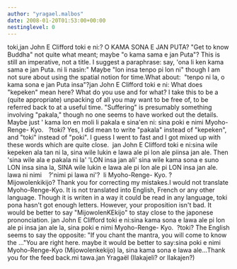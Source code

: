 ```yaml
---
author: "yragael.malbos"
date: 2008-01-20T01:53:00+00:00
nestinglevel: 0
---
```

toki,jan John E Clifford toki e ni:? O KAMA SONA E JAN PUTA? "Get to know Buddha" not quite what meant; maybe "o kama sama e jan Puta"? This is still an imperative, not a title. I suggest a paraphrase: say, 'ona li ken kama sama e jan Puta. ni li nasin:" Maybe "lon insa tenpo pi lon ni" though I am not sure about using the spatial notion for time.What about:  "tenpo ni la, o kama sona e jan Puta insa"?jan John E Clifford toki e ni: What does "kepeken" mean here? What do you use and for what? I take this to be a (quite appropriate) unpacking of all you may want to be free of, to be referred back to at a useful time. "Suffering" is presumably something involving "pakala," though no one seems to have worked out the details. Maybe just ' kama lon en moli li pakala e sina'en ni: sina poki e nimi Myoho-Renge- Kyo.   ?toki? Yes, I did mean to write "pakala" instead of "kepeken", and "toki" instead of "poki". I guess I went to fast and I got mixed up with these words which are quite close.  jan John E Clifford toki e ni:sina wile kepeken ala tan ni la, sina wile lukin e lawa ale pi lon ale piinsa jan ale. Then 'sina wile ala e pakala ni la' 'LON insa jan ali' sina wile kama sona e suno LON insa sina la, SINA wile lukin e lawa ale pi lon ale pi LON insa jan ale. lawa ni nimi    ?'nimi pi lawa ni'?  li Myoho-Renge- Kyo. ?Mijowolenkikijo? Thank you for correcting my mistakes.I would not translate Myoho-Renge-Kyo. It is not translated into English, French or any other language. Though it is writen in a way it could be read in any language, toki pona hasn't got enough letters. However, your proposition isn't bad. It would be better to say "MijowolenKEkijo" to stay close to the japonese prononciation. jan John E Clifford toki e ni:sina kama sona e lawa ale pi lon ale pi insa jan ale la, sina poki e nimi Myoho-Renge- Kyo.  ?toki? The English seems to say the opposite: "If you chant the mantra, you will come to know the ..."You are right here. maybe it would be better to say:sina poki e nimi Myoho-Renge-Kyo (Mijowolenkekijo) la, sina kama sona e lawa ale...Thank you for the feed back.mi tawa.jan Yragaël (Ilakajeli? or Ilakajen?)